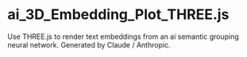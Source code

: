 # ai_3D_Embedding_Plot_THREE.js
Use THREE.js to render text embeddings from an ai semantic grouping neural network. Generated by Claude / Anthropic.
